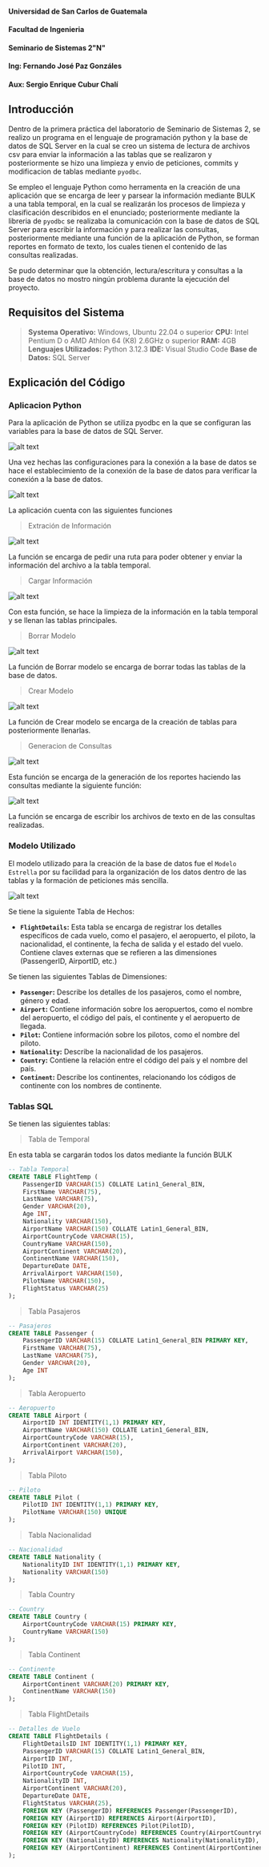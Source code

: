 #### Universidad de San Carlos de Guatemala
#### Facultad de Ingenieria
#### Seminario de Sistemas 2"N"
#### Ing: Fernando José Paz Gonzáles
#### Aux: Sergio Enrique Cubur Chalí

## Introducción

Dentro de la primera práctica del laboratorio de Seminario de Sistemas 2, se realizo un programa en el lenguaje de programación python y la base de datos de SQL Server en la cual se creo un sistema de lectura de archivos csv para enviar la información a las tablas que se realizaron y posteriormente se hizo una limpieza y envio de peticiones, commits y modificacion de tablas mediante `pyodbc`.

Se empleo el lenguaje Python como herramenta en la creación de una aplicación que se encarga de leer y parsear la información mediante BULK a una tabla temporal, en la cual se realizarán los procesos de limpieza y clasificación describidos en el enunciado; posteriormente mediante la libreria de `pyodbc` se realizaba la comunicación con la base de datos de SQL Server para escribir la información y para realizar las consultas, posteriormente mediante una función de la aplicación de Python, se forman reportes en formato de texto, los cuales tienen el contenido de las consultas realizadas.

Se pudo determinar que la obtención, lectura/escritura y consultas a la base de datos no mostro ningún problema durante la ejecución del proyecto.

## Requisitos del Sistema

> **Systema Operativo:** Windows, Ubuntu 22.04 o superior
> **CPU:** Intel Pentium D o AMD Athlon 64 (K8) 2.6GHz o superior
> **RAM:** 4GB
> **Lenguajes Utilizados:** Python 3.12.3
> **IDE:** Visual Studio Code
> **Base de Datos:** SQL Server

## Explicación del Código

### Aplicacion Python

Para la aplicación de Python se utiliza pyodbc en la que se configuran las variables para la base de datos de SQL Server.

![alt text](./img/Conexion.png)

Una vez hechas las configuraciones para la conexión a la base de datos se hace el establecimiento de la conexión de la base de datos para verificar la conexión a la base de datos.

![alt text](./img/Conexion2.png)

La aplicación cuenta con las siguientes funciones

> Extración de Información

![alt text](./img/Extraccion.png)

La función se encarga de pedir una ruta para poder obtener y enviar la información del archivo a la tabla temporal.

> Cargar Información

![alt text](./img/CargarInformacion.png)

Con esta función, se hace la limpieza de la información en la tabla temporal y se llenan las tablas principales.

> Borrar Modelo

![alt text](./img/BorrarModelo.png)

La función de Borrar modelo se encarga de borrar todas las tablas de la base de datos.

> Crear Modelo

![alt text](./img/CrearModelo.png)

La función de Crear modelo se encarga de la creación de tablas para posteriormente llenarlas.

> Generacion de Consultas

![alt text](./img/GenConsulta.png)

Esta función se encarga de la generación de los reportes haciendo las consultas mediante la siguiente función:

![alt text](./img/FunConsultas.png)

La función se encarga de escribir los archivos de texto en de las consultas realizadas.

### Modelo Utilizado

El modelo utilizado para la creación de la base de datos fue el `Modelo Estrella` por su facilidad para la organización de los datos dentro de las tablas y la formación de peticiones más sencilla.

![alt text](./img/ER.png)

Se tiene la siguiente Tabla de Hechos:

* **`FlightDetails`:** Esta tabla se encarga de registrar los detalles específicos de cada vuelo, como el pasajero, el aeropuerto, el piloto, la nacionalidad, el continente, la fecha de salida y el estado del vuelo. Contiene claves externas que se refieren a las dimensiones (PassengerID, AirportID, etc.)

Se tienen las siguientes Tablas de Dimensiones:

* **`Passenger`:** Describe los detalles de los pasajeros, como el nombre, género y edad.
* **`Airport`:** Contiene información sobre los aeropuertos, como el nombre del aeropuerto, el código del país, el continente y el aeropuerto de llegada.
* **`Pilot`:** Contiene información sobre los pilotos, como el nombre del piloto.
* **`Nationality`:** Describe la nacionalidad de los pasajeros.
* **`Country`:** Contiene la relación entre el código del país y el nombre del país.
* **`Continent`:** Describe los continentes, relacionando los códigos de continente con los nombres de continente.

### Tablas SQL

Se tienen las siguientes tablas:

> Tabla de Temporal

En esta tabla se cargarán todos los datos mediante la función BULK

```sql
-- Tabla Temporal
CREATE TABLE FlightTemp (
    PassengerID VARCHAR(15) COLLATE Latin1_General_BIN,
    FirstName VARCHAR(75),
    LastName VARCHAR(75),
    Gender VARCHAR(20),
    Age INT,
    Nationality VARCHAR(150),
    AirportName VARCHAR(150) COLLATE Latin1_General_BIN,
    AirportCountryCode VARCHAR(15),
    CountryName VARCHAR(150),
    AirportContinent VARCHAR(20),
    ContinentName VARCHAR(150),
    DepartureDate DATE,
    ArrivalAirport VARCHAR(150),
    PilotName VARCHAR(150),
    FlightStatus VARCHAR(25)
);
```

> Tabla Pasajeros

```sql
-- Pasajeros
CREATE TABLE Passenger (
    PassengerID VARCHAR(15) COLLATE Latin1_General_BIN PRIMARY KEY,
    FirstName VARCHAR(75),
    LastName VARCHAR(75),
    Gender VARCHAR(20),
    Age INT
);
```

> Tabla Aeropuerto

```sql
-- Aeropuerto
CREATE TABLE Airport (
    AirportID INT IDENTITY(1,1) PRIMARY KEY,
    AirportName VARCHAR(150) COLLATE Latin1_General_BIN,
    AirportCountryCode VARCHAR(15),
    AirportContinent VARCHAR(20),
    ArrivalAirport VARCHAR(150),
);
```

> Tabla Piloto

```sql
-- Piloto
CREATE TABLE Pilot (
    PilotID INT IDENTITY(1,1) PRIMARY KEY,
    PilotName VARCHAR(150) UNIQUE
);
```

> Tabla Nacionalidad

```sql
-- Nacionalidad
CREATE TABLE Nationality (
    NationalityID INT IDENTITY(1,1) PRIMARY KEY,
    Nationality VARCHAR(150)
);
```

> Tabla Country

```sql
-- Country
CREATE TABLE Country (
    AirportCountryCode VARCHAR(15) PRIMARY KEY,
    CountryName VARCHAR(150)
);
```

> Tabla Continent

```sql
-- Continente
CREATE TABLE Continent (
    AirportContinent VARCHAR(20) PRIMARY KEY,
    ContinentName VARCHAR(150)
);
```

> Tabla FlightDetails

```sql
-- Detalles de Vuelo
CREATE TABLE FlightDetails (
    FlightDetailsID INT IDENTITY(1,1) PRIMARY KEY,
    PassengerID VARCHAR(15) COLLATE Latin1_General_BIN,
    AirportID INT,
    PilotID INT,
    AirportCountryCode VARCHAR(15),
    NationalityID INT,
    AirportContinent VARCHAR(20),
    DepartureDate DATE,
    FlightStatus VARCHAR(25),
    FOREIGN KEY (PassengerID) REFERENCES Passenger(PassengerID),
    FOREIGN KEY (AirportID) REFERENCES Airport(AirportID),
    FOREIGN KEY (PilotID) REFERENCES Pilot(PilotID),
    FOREIGN KEY (AirportCountryCode) REFERENCES Country(AirportCountryCode),
    FOREIGN KEY (NationalityID) REFERENCES Nationality(NationalityID),
    FOREIGN KEY (AirportContinent) REFERENCES Continent(AirportContinent)
);
```